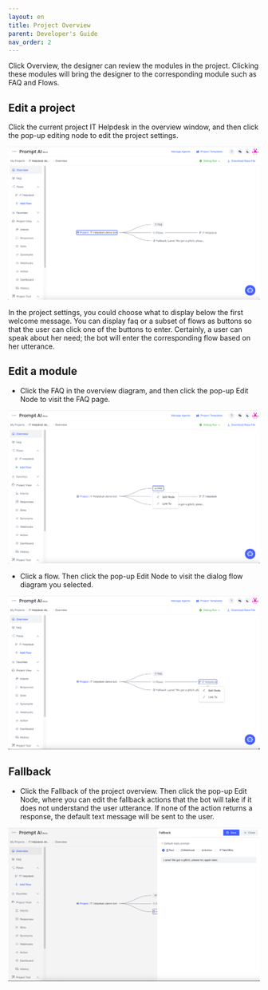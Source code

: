 ```yaml
---
layout: en
title: Project Overview
parent: Developer's Guide
nav_order: 2
---
```

Click Overview, the designer can review the modules in the project.  Clicking these modules will bring the designer to the corresponding module such as FAQ and Flows. 
## Edit a project

Click the current project IT Helpdesk in the overview window, and then click the pop-up editing node to edit the project settings.

![project-overview-1](/assets/images/tutorial/project/p-overview-1.png)

In the project settings, you could choose what to display below the first welcome message. You can display faq or a subset of flows as buttons so that the user can click one of the buttons to enter.  Certainly, a user can speak about her need; the bot will enter the corresponding flow based on her utterance. 

## Edit a module

- Click the FAQ in the overview diagram, and then click the pop-up Edit Node to visit the FAQ page.

![project-overview-2](/assets/images/tutorial/project/p-overview-2.png)

- Click a flow. Then click the pop-up Edit Node to visit the dialog flow diagram you selected.

![project-overview-3](/assets/images/tutorial/project/p-overview-3.png)


## Fallback
- Click the Fallback of the project overview.  Then click the pop-up Edit Node, where you can edit the fallback actions that the bot will take if it does not understand the user utterance.  If none of the action returns a response, the default text message will be sent to the user. 

![project-overview-7](/assets/images/tutorial/project/p-overview-7.png)
